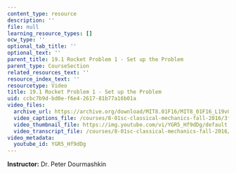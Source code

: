 ```yaml
---
content_type: resource
description: ''
file: null
learning_resource_types: []
ocw_type: ''
optional_tab_title: ''
optional_text: ''
parent_title: 19.1 Rocket Problem 1 - Set up the Problem
parent_type: CourseSection
related_resources_text: ''
resource_index_text: ''
resourcetype: Video
title: 19.1 Rocket Problem 1 - Set up the Problem
uid: ccbc7b9d-bd0e-f6e4-2617-81b77a16b01a
video_files:
  archive_url: https://archive.org/download/MIT8.01F16/MIT8_01F16_L19v01_360p.mp4
  video_captions_file: /courses/8-01sc-classical-mechanics-fall-2016/3f36852ba32256659877ebe3268f1dd8_YGR5_Hf9dDg.vtt
  video_thumbnail_file: https://img.youtube.com/vi/YGR5_Hf9dDg/default.jpg
  video_transcript_file: /courses/8-01sc-classical-mechanics-fall-2016/abac466114c2d9f30e690369882264fa_YGR5_Hf9dDg.pdf
video_metadata:
  youtube_id: YGR5_Hf9dDg
---
```


**Instructor:** Dr. Peter Dourmashkin